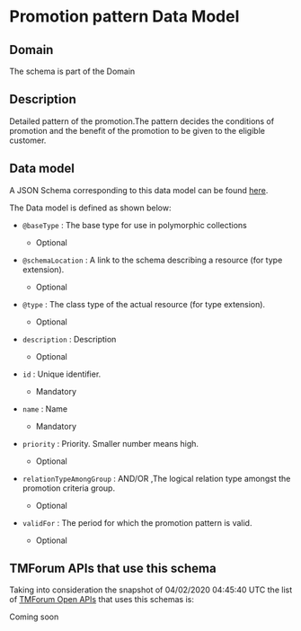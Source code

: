# Promotion pattern Data Model

## Domain

The  schema is part of the  Domain

## Description

Detailed pattern of the promotion.The pattern decides the conditions of promotion and the benefit of the promotion to be given to the eligible customer.

## Data model

A JSON Schema corresponding to this data model can be found
[here](https://github.com/tmforum-rand/schemas/blob/candidates/Product/PromotionPattern.schema.json).

The Data model is defined as shown below:
- `@baseType` : The base type for use in polymorphic collections

  - Optional

- `@schemaLocation` : A link to the schema describing a resource (for type extension).

  - Optional

- `@type` : The class type of the actual resource (for type extension).

  - Optional

- `description` : Description

  - Optional

- `id` : Unique identifier.

  - Mandatory

- `name` : Name

  - Mandatory

- `priority` : Priority. Smaller number means high.

  - Optional

- `relationTypeAmongGroup` : AND/OR ,The logical relation type amongst the promotion criteria group.

  - Optional

- `validFor` : The period  for which the promotion pattern  is valid.

  - Optional





## TMForum APIs that use this schema

Taking into consideration the snapshot of 04/02/2020 04:45:40 UTC the list of [TMForum Open APIs](https://www.tmforum.org/open-apis/) that uses this schemas is:

Coming soon